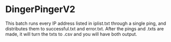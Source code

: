 # DingerPingerV2
This batch runs every IP address listed in iplist.txt through a single ping, and distributes them to successful.txt and error.txt. After the pings and .txts are made, it will turn the txts to .csv and you will have both output.
